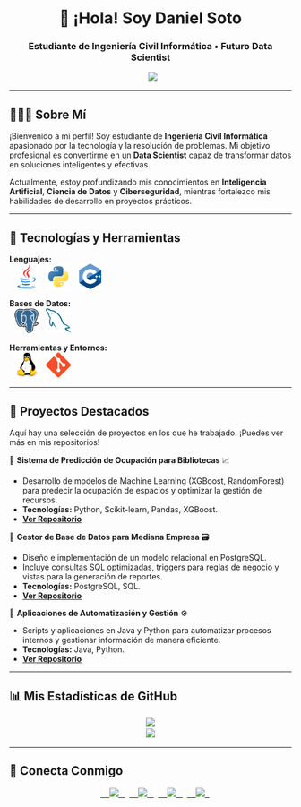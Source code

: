<h1 align="center">👋 ¡Hola! Soy Daniel Soto</h1>
<h3 align="center">Estudiante de Ingeniería Civil Informática • Futuro Data Scientist</h3>

<p align="center">
  <img src="https://media2.giphy.com/media/v1.Y2lkPTc5MGI3NjExdDJheTI4aWlydGYxMjE4NDM1YXJ5bDBlczBhbzdwd2ZpcGlneGQ1aCZlcD12MV9pbnRlcm5hbF9naWZfYnlfaWQmY3Q9Zw/LD2ZJ0pdNmCxFikNQ5/giphy.gif" width="280">
</p>

---

## 👨🏻‍💻 Sobre Mí

¡Bienvenido a mi perfil! Soy estudiante de **Ingeniería Civil Informática** apasionado por la tecnología y la resolución de problemas. Mi objetivo profesional es convertirme en un **Data Scientist** capaz de transformar datos en soluciones inteligentes y efectivas.

Actualmente, estoy profundizando mis conocimientos en **Inteligencia Artificial**, **Ciencia de Datos** y **Ciberseguridad**, mientras fortalezco mis habilidades de desarrollo en proyectos prácticos.

---

## 🧰 Tecnologías y Herramientas

<p align="left">
  <strong>Lenguajes:</strong>
  <br>
    <img src="https://raw.githubusercontent.com/devicons/devicon/master/icons/java/java-original.svg" alt="Java" width="45">
    <img src="https://raw.githubusercontent.com/devicons/devicon/master/icons/python/python-original.svg" alt="Python" width="45">
    <img src="https://raw.githubusercontent.com/devicons/devicon/master/icons/cplusplus/cplusplus-original.svg" alt="C++" width="45">
</p>
<p align="left">
  <strong>Bases de Datos:</strong>
  <br>
    <img src="https://raw.githubusercontent.com/devicons/devicon/master/icons/postgresql/postgresql-original.svg" alt="PostgreSQL" width="45">
    <img src="https://raw.githubusercontent.com/devicons/devicon/master/icons/mysql/mysql-original.svg" alt="MySQL" width="45">
</p>
<p align="left">
  <strong>Herramientas y Entornos:</strong>
  <br>
    <img src="https://raw.githubusercontent.com/devicons/devicon/master/icons/linux/linux-original.svg" alt="Linux" width="45">
    <img src="https://raw.githubusercontent.com/devicons/devicon/master/icons/git/git-original.svg" alt="Git" width="45">
</p>

---

## 📌 Proyectos Destacados

Aquí hay una selección de proyectos en los que he trabajado. ¡Puedes ver más en mis repositorios!

🔹 **Sistema de Predicción de Ocupación para Bibliotecas** 📈
   - Desarrollo de modelos de Machine Learning (XGBoost, RandomForest) para predecir la ocupación de espacios y optimizar la gestión de recursos.
   - **Tecnologías:** Python, Scikit-learn, Pandas, XGBoost.
   - **[Ver Repositorio](URL_A_TU_PROYECTO_1)**

🔹 **Gestor de Base de Datos para Mediana Empresa** 🗃️
   - Diseño e implementación de un modelo relacional en PostgreSQL.
   - Incluye consultas SQL optimizadas, triggers para reglas de negocio y vistas para la generación de reportes.
   - **Tecnologías:** PostgreSQL, SQL.
   - **[Ver Repositorio](URL_A_TU_PROYECTO_2)**

🔹 **Aplicaciones de Automatización y Gestión** ⚙️
   - Scripts y aplicaciones en Java y Python para automatizar procesos internos y gestionar información de manera eficiente.
   - **Tecnologías:** Java, Python.
   - **[Ver Repositorio](URL_A_TU_PROYECTO_3)**

---

## 📊 Mis Estadísticas de GitHub

<div align="center">

<img src="https://github-readme-stats-git-masterrstaa-rickstaa.vercel.app/api?username=diss17&show_icons=true&theme=tokyonight&hide_border=true&locale=es" />
<br>
<img src="https://github-readme-stats-git-masterrstaa-rickstaa.vercel.app/api/top-langs/?username=diss17&layout=compact&theme=tokyonight&hide_border=true&locale=es" />

</div>

---

## 🤝 Conecta Conmigo

<p align="center">
    <a href="www.linkedin.com/in/
daniel-diss" target="_blank">
    <img src="https://skillicons.dev/icons?i=linkedin" width="45"/>
  </a>
  <a href="mailto:danielsoto1c@gmail.com" target="_blank">
    <img src="https://skillicons.dev/icons?i=gmail" width="45"/>
  </a>
  <a href="https://twitter.com/diss_17" target="_blank">
    <img src="https://skillicons.dev/icons?i=twitter" width="45"/>
  </a>
  <a href="https://instagram.com/diss_15" target="_blank">
    <img src="https://skillicons.dev/icons?i=instagram" width="45"/>
  </a>
</p>
